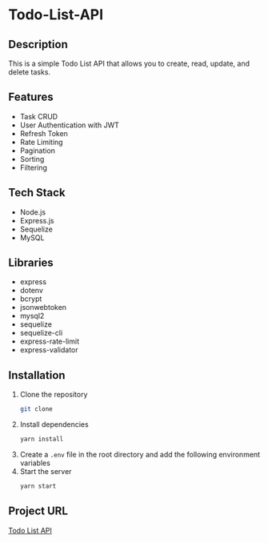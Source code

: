 # Todo-List-API

## Description

This is a simple Todo List API that allows you to create, read, update, and delete tasks.

## Features

- Task CRUD
- User Authentication with JWT
- Refresh Token
- Rate Limiting
- Pagination
- Sorting
- Filtering

## Tech Stack

- Node.js
- Express.js
- Sequelize
- MySQL

## Libraries

- express
- dotenv
- bcrypt
- jsonwebtoken
- mysql2
- sequelize
- sequelize-cli
- express-rate-limit
- express-validator

## Installation

1. Clone the repository
    ```bash
    git clone
    ```
2. Install dependencies
    ```bash
    yarn install 
    ```
3. Create a `.env` file in the root directory and add the following environment variables
4. Start the server
    ```bash
    yarn start
    ```

## Project URL

[Todo List API](https://roadmap.sh/projects/todo-list-api)
